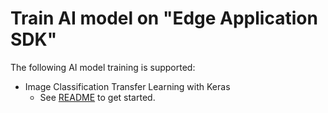 # Train AI model on "**Edge Application SDK**"

The following AI model training is supported:

- Image Classification Transfer Learning with Keras
   - See [README](./image_classification/README.md) to get started.